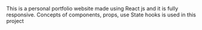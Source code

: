 This is a personal portfolio website made using React js and it is fully responsive. Concepts of components, props, use State hooks is used in this project
